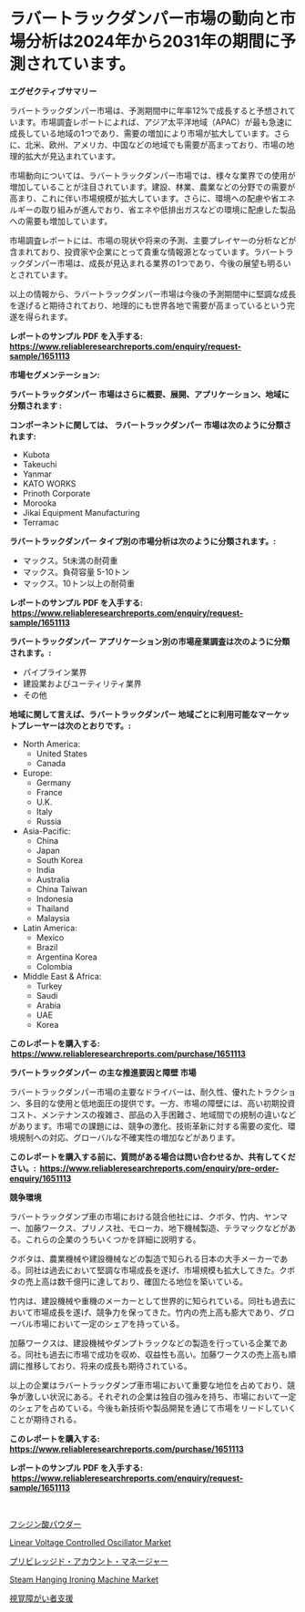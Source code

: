 <p><h1>ラバートラックダンパー市場の動向と市場分析は2024年から2031年の期間に予測されています。</h1></p><p><strong>エグゼクティブサマリー</strong></p>
<p><p>ラバートラックダンパー市場は、予測期間中に年率12%で成長すると予想されています。市場調査レポートによれば、アジア太平洋地域（APAC）が最も急速に成長している地域の1つであり、需要の増加により市場が拡大しています。さらに、北米、欧州、アメリカ、中国などの地域でも需要が高まっており、市場の地理的拡大が見込まれています。</p><p>市場動向については、ラバートラックダンパー市場では、様々な業界での使用が増加していることが注目されています。建設、林業、農業などの分野での需要が高まり、これに伴い市場規模が拡大しています。さらに、環境への配慮や省エネルギーの取り組みが進んでおり、省エネや低排出ガスなどの環境に配慮した製品への需要も増加しています。</p><p>市場調査レポートには、市場の現状や将来の予測、主要プレイヤーの分析などが含まれており、投資家や企業にとって貴重な情報源となっています。ラバートラックダンパー市場は、成長が見込まれる業界の1つであり、今後の展望も明るいとされています。</p><p>以上の情報から、ラバートラックダンパー市場は今後の予測期間中に堅調な成長を遂げると期待されており、地理的にも世界各地で需要が高まっているという完遂を得られます。</p></p>
<p><strong>レポートのサンプル PDF を入手する: <a href="https://www.reliableresearchreports.com/enquiry/request-sample/1651113">https://www.reliableresearchreports.com/enquiry/request-sample/1651113</a></strong></p>
<p><strong>市場セグメンテーション:</strong></p>
<p><strong> ラバートラックダンパー 市場はさらに概要、展開、アプリケーション、地域に分類されます :</strong></p>
<p><strong>コンポーネントに関しては、 ラバートラックダンパー 市場は次のように分類されます: &nbsp;</strong></p>
<p><ul><li>Kubota</li><li>Takeuchi</li><li>Yanmar</li><li>KATO WORKS</li><li>Prinoth Corporate</li><li>Morooka</li><li>Jikai Equipment Manufacturing</li><li>Terramac</li></ul></p>
<p><strong> ラバートラックダンパー タイプ別の市場分析は次のように分類されます。:</strong></p>
<p><ul><li>マックス。5t未満の耐荷重</li><li>マックス。負荷容量 5-10トン</li><li>マックス。10トン以上の耐荷重</li></ul></p>
<p><strong>レポートのサンプル PDF を入手する: &nbsp;<a href="https://www.reliableresearchreports.com/enquiry/request-sample/1651113">https://www.reliableresearchreports.com/enquiry/request-sample/1651113</a></strong></p>
<p><strong> ラバートラックダンパー アプリケーション別の市場産業調査は次のように分類されます。:</strong></p>
<p><ul><li>パイプライン業界</li><li>建設業およびユーティリティ業界</li><li>その他</li></ul></p>
<p><strong>地域に関して言えば、ラバートラックダンパー 地域ごとに利用可能なマーケットプレーヤーは次のとおりです。:</strong></p>
<p><ul>
    <li>
        North America:
        <ul>
            <li>United States</li>
            <li>Canada</li>
        </ul>
    </li>
    <li>
        Europe:
        <ul>
            <li>Germany</li>
            <li>France</li>
            <li>U.K.</li>
            <li>Italy</li>
            <li>Russia</li>
        </ul>
    </li>
    <li>
        Asia-Pacific:
        <ul>
            <li>China</li>
            <li>Japan</li>
            <li>South Korea</li>
            <li>India</li>
            <li>Australia</li>
            <li>China Taiwan</li>
            <li>Indonesia</li>
            <li>Thailand</li>
            <li>Malaysia</li>
        </ul>
    </li>
    <li>
        Latin America:
        <ul>
            <li>Mexico</li>
            <li>Brazil</li>
            <li>Argentina Korea</li>
            <li>Colombia</li>
        </ul>
    </li>
    <li>
        Middle East & Africa:
        <ul>
            <li>Turkey</li>
            <li>Saudi</li>
            <li>Arabia</li>
            <li>UAE</li>
            <li>Korea</li>
        </ul>
    </li>
    </ul></p>
<p><strong>このレポートを購入する: &nbsp;<a href="https://www.reliableresearchreports.com/purchase/1651113">https://www.reliableresearchreports.com/purchase/1651113</a></strong></p>
<p><strong>ラバートラックダンパー の主な推進要因と障壁 市場</strong></p>
<p><p>ラバートラックダンパー市場の主要なドライバーは、耐久性、優れたトラクション、多目的な使用と低地面圧の提供です。一方、市場の障壁には、高い初期投資コスト、メンテナンスの複雑さ、部品の入手困難さ、地域間での規制の違いなどがあります。市場での課題には、競争の激化、技術革新に対する需要の変化、環境規制への対応、グローバルな不確実性の増加などがあります。</p></p>
<p><strong>このレポートを購入する前に、質問がある場合は問い合わせるか、共有してください。:&nbsp; <a href="https://www.reliableresearchreports.com/enquiry/pre-order-enquiry/1651113">https://www.reliableresearchreports.com/enquiry/pre-order-enquiry/1651113</a></strong></p>
<p><strong>競争環境</strong></p>
<p><p>ラバートラックダンプ車の市場における競合他社には、クボタ、竹内、ヤンマー、加藤ワークス、プリノス社、モローカ、地下機械製造、テラマックなどがある。これらの企業のうちいくつかを詳細に説明する。</p><p>クボタは、農業機械や建設機械などの製造で知られる日本の大手メーカーである。同社は過去において堅調な市場成長を遂げ、市場規模も拡大してきた。クボタの売上高は数千億円に達しており、確固たる地位を築いている。</p><p>竹内は、建設機械や重機のメーカーとして世界的に知られている。同社も過去において市場成長を遂げ、競争力を保ってきた。竹内の売上高も膨大であり、グローバル市場において一定のシェアを持っている。</p><p>加藤ワークスは、建設機械やダンプトラックなどの製造を行っている企業である。同社も過去に市場で成功を収め、収益性も高い。加藤ワークスの売上高も順調に推移しており、将来の成長も期待されている。</p><p>以上の企業はラバートラックダンプ車市場において重要な地位を占めており、競争が激しい状況にある。それぞれの企業は独自の強みを持ち、市場において一定のシェアを占めている。今後も新技術や製品開発を通じて市場をリードしていくことが期待される。</p></p>
<p><strong>このレポートを購入する: &nbsp; <a href="https://www.reliableresearchreports.com/purchase/1651113">https://www.reliableresearchreports.com/purchase/1651113</a></strong></p>
<p><strong>レポートのサンプル PDF を入手する: &nbsp;<a href="https://www.reliableresearchreports.com/enquiry/request-sample/1651113">https://www.reliableresearchreports.com/enquiry/request-sample/1651113</a></strong><strong></strong></p>
<p>&nbsp;</p>
<p><p><a href="https://github.com/RodHoppe07/Market-Research-Report-List-1/blob/main/786490910285.md">フシジン酸パウダー</a></p><p><a href="https://github.com/Sinjinluong3e0awx2m195k76/Market-Research-Report-List-1/blob/main/linear-voltage-controlled-oscillator-market.md">Linear Voltage Controlled Oscillator Market</a></p><p><a href="https://medium.com/@durgin521/%E7%89%B9%E6%A8%A9%E3%82%A2%E3%82%AB%E3%82%A6%E3%83%B3%E3%83%88%E3%83%9E%E3%83%8D%E3%83%BC%E3%82%B8%E3%83%A3%E3%83%BC%E3%83%9E%E3%83%BC%E3%82%B1%E3%83%83%E3%83%88%E8%AA%BF%E6%9F%BB%E3%83%AC%E3%83%9D%E3%83%BC%E3%83%88-%E6%AD%B4%E5%8F%B2%E3%81%8A%E3%82%88%E3%81%B32024%E5%B9%B4%E3%81%8B%E3%82%892031%E5%B9%B4%E3%81%AE%E4%BA%88%E6%B8%AC-3f9ec36fddb0">プリビレッジド・アカウント・マネージャー</a></p><p><a href="https://github.com/shotows/Market-Research-Report-List-2/blob/main/steam-hanging-ironing-machine-market.md">Steam Hanging Ironing Machine Market</a></p><p><a href="https://github.com/laurenreichert/Market-Research-Report-List-1/blob/main/710659310284.md">視覚障がい者支援</a></p></p>